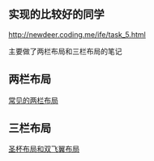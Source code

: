 ## 实现的比较好的同学

http://newdeer.coding.me/ife/task_5.html

主要做了两栏布局和三栏布局的笔记

## 两栏布局

[常见的两栏布局](https://juejin.im/post/5c7548e2518825620b45303f)

## 三栏布局

[圣杯布局和双飞翼布局](https://juejin.im/post/5c7620656fb9a049d236b958)
